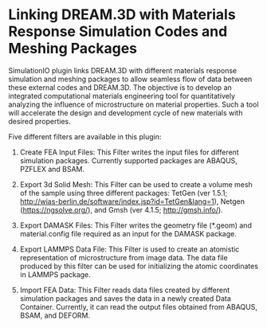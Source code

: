 # Linking DREAM.3D with Materials Response Simulation Codes and Meshing Packages

SimulationIO plugin links DREAM.3D with different materials response simulation and meshing packages to allow seamless flow of data between these external codes and DREAM.3D. The objective is to develop an integrated computational materials engineering tool for quantitatively analyzing the influence of microstructure on material properties. Such a tool will accelerate the design and development cycle of new materials with desired properties. 

Five different filters are available in this plugin:

1. Create FEA Input Files: This Filter writes the input files for different simulation packages. Currently supported packages are ABAQUS, PZFLEX and BSAM.

2. Export 3d Solid Mesh: This Filter can be used to create a volume mesh of the sample using three different packages: TetGen (ver 1.5.1; http://wias-berlin.de/software/index.jsp?id=TetGen&lang=1), Netgen (https://ngsolve.org/), and Gmsh (ver 4.1.5; http://gmsh.info/).

3. Export DAMASK Files: This Filter writes the geometry file (*.geom) and material.config file required as an input for the DAMASK package. 

4. Export LAMMPS Data File: This Filter is used to create an atomistic representation of microstructure from image data. The data file produced by this filter can be used for initializing the atomic coordinates in LAMMPS package.

5. Import FEA Data: This Filter reads data files created by different simulation packages and saves the data in a newly created Data Container. Currently, it can read the output files obtained from ABAQUS, BSAM, and DEFORM.